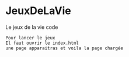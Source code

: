 # JeuxDeLaVie
Le jeux de la vie code
```
Pour lancer le jeux
Il faut ouvrir le index.html
une page apparaitras et voila la page chargée

```
